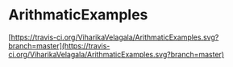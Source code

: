 # ArithmaticExamples

[https://travis-ci.org/ViharikaVelagala/ArithmaticExamples.svg?branch=master](https://travis-ci.org/ViharikaVelagala/ArithmaticExamples.svg?branch=master)
